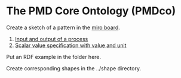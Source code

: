 # The PMD Core Ontology (PMDco) 

Create a sketch of a pattern in the [miro board](https://miro.com/app/board/uXjVNOTPrFo=/). 

1. [Input and output of a process](./pattern1.md)
1. [Scalar value specification with value and unit](./pattern1.md)

Put an RDF example in the folder here. 

Create corresponding shapes in the ../shape directory.


